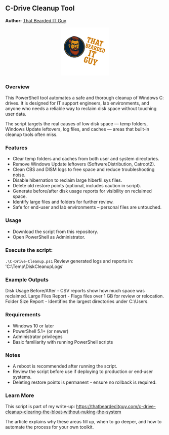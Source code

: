 ## C-Drive Cleanup Tool
**Author:** [That Bearded IT Guy](https://thatbeardeditguy.com)
<p align="center"> <img src="Logo.png" alt="That Bearded IT Guy Logo" width="150"/> </p>

### Overview
This PowerShell tool automates a safe and thorough cleanup of Windows C: drives.
It is designed for IT support engineers, lab environments, and anyone who needs a reliable way to reclaim disk space without touching user data.

The script targets the real causes of low disk space — temp folders, Windows Update leftovers, log files, and caches — areas that built‑in cleanup tools often miss.

### Features
- Clear temp folders and caches from both user and system directories.
- Remove Windows Update leftovers (SoftwareDistribution, Catroot2).
- Clean CBS and DISM logs to free space and reduce troubleshooting noise.
- Disable hibernation to reclaim large hiberfil.sys files.
- Delete old restore points (optional, includes caution in script).
- Generate before/after disk usage reports for visibility on reclaimed space.
- Identify large files and folders for further review.
- Safe for end-user and lab environments – personal files are untouched.

### Usage
- Download the script from this repository.
- Open PowerShell as Administrator.

### Execute the script:
`.\C-Drive-Cleanup.ps1`
Review generated logs and reports in:
'C:\Temp\DiskCleanupLogs'

### Example Outputs
Disk Usage Before/After - CSV reports show how much space was reclaimed.
Large Files Report - Flags files over 1 GB for review or relocation.
Folder Size Report - Identifies the largest directories under C:\Users.

### Requirements
- Windows 10 or later
- PowerShell 5.1+ (or newer)
- Administrator privileges
- Basic familiarity with running PowerShell scripts

### Notes
- A reboot is recommended after running the script.
- Review the script before use if deploying to production or end‑user systems.
- Deleting restore points is permanent - ensure no rollback is required.

### Learn More
This script is part of my write-up:
https://thatbeardeditguy.com/c-drive-cleanup-clearing-the-bloat-without-nuking-the-system

The article explains why these areas fill up, when to go deeper, and how to automate the process for your own toolkit.

